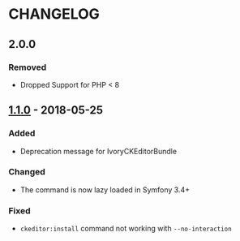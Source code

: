 # CHANGELOG

## 2.0.0
### Removed
- Dropped Support for PHP < 8

## [1.1.0](https://github.com/FriendsOfSymfony/FOSCKEditorBundle/compare/1.0.0...1.1.0) - 2018-05-25
### Added
- Deprecation message for IvoryCKEditorBundle

### Changed
- The command is now lazy loaded in Symfony 3.4+

### Fixed
- `ckeditor:install` command not working with `--no-interaction`

